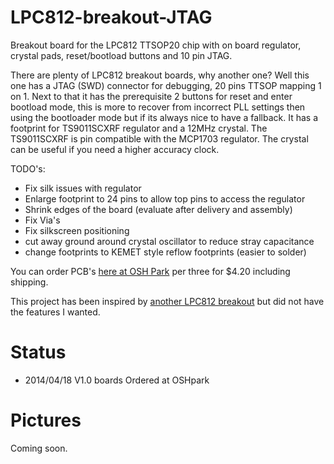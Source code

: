 LPC812-breakout-JTAG
====================

Breakout board for the LPC812 TTSOP20 chip with on board regulator, crystal pads, reset/bootload buttons and 10 pin JTAG.


There are plenty of LPC812 breakout boards, why another one? Well this one has a JTAG (SWD) connector for debugging, 20 pins TTSOP mapping 1 on 1. Next to that it has the prerequisite 2 buttons for reset and enter bootload mode, this is more to recover from incorrect PLL settings then using the bootloader mode but if its always nice to have a fallback.
It has a footprint for TS9011SCXRF regulator and a 12MHz crystal. The TS9011SCXRF is pin compatible with the MCP1703 regulator. The crystal can be useful if you need a higher accuracy clock.

TODO's:
* Fix silk issues with regulator
* Enlarge footprint to 24 pins to allow top pins to access the regulator
* Shrink edges of the board (evaluate after delivery and assembly)
* Fix Via's
* Fix silkscreen positioning
* cut away ground around crystal oscillator to reduce stray capacitance
* change footprints to KEMET style reflow footprints (easier to solder)

You can order PCB's [here at OSH Park](https://oshpark.com/shared_projects/cvMYU9qG) per three for $4.20 including shipping.

This project has been inspired by [another LPC812 breakout](https://github.com/cpldcpu/LPC812breakout) but did not have the features I wanted.

Status
======

 - 2014/04/18 V1.0 boards Ordered at OSHpark

Pictures
========

Coming soon.
